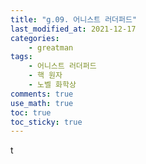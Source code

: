 ```yaml
---
title: "g.09. 어니스트 러더퍼드"
last_modified_at: 2021-12-17
categories:
    - greatman
tags:
    - 어니스트 러더퍼드
    - 핵 원자
    - 노벨 화학상
comments: true
use_math: true
toc: true
toc_sticky: true
---
```


t